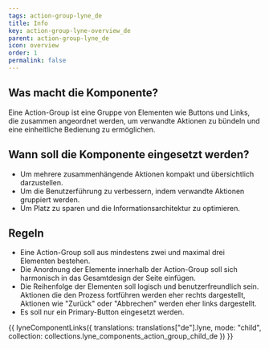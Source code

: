 ```yaml
---
tags: action-group-lyne_de
title: Info
key: action-group-lyne-overview_de
parent: action-group-lyne_de
icon: overview
order: 1
permalink: false
---
```


## Was macht die Komponente?
Eine Action-Group ist eine Gruppe von Elementen wie Buttons und Links, die zusammen angeordnet werden, um verwandte Aktionen zu bündeln und eine einheitliche Bedienung zu ermöglichen.

## Wann soll die Komponente eingesetzt werden?
* Um mehrere zusammenhängende Aktionen kompakt und übersichtlich darzustellen.
* Um die Benutzerführung zu verbessern, indem verwandte Aktionen gruppiert werden.
* Um Platz zu sparen und die Informationsarchitektur zu optimieren.

## Regeln
* Eine Action-Group soll aus mindestens zwei und maximal drei Elementen bestehen.
* Die Anordnung der Elemente innerhalb der Action-Group soll sich harmonisch in das Gesamtdesign der Seite einfügen.
* Die Reihenfolge der Elementen soll logisch und benutzerfreundlich sein. Aktionen die den Prozess fortführen werden eher rechts dargestellt, Aktionen wie "Zurück" oder "Abbrechen" werden eher links dargestellt.
* Es soll nur ein Primary-Button eingesetzt werden.

{{ lyneComponentLinks({
  translations: translations["de"].lyne,
  mode: "child",
  collection: collections.lyne_components_action_group_child_de
}) }}
